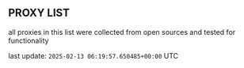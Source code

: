 ## PROXY LIST

all proxies in this list were collected from open sources and tested for functionality

last update: `2025-02-13 06:19:57.650485+00:00` UTC